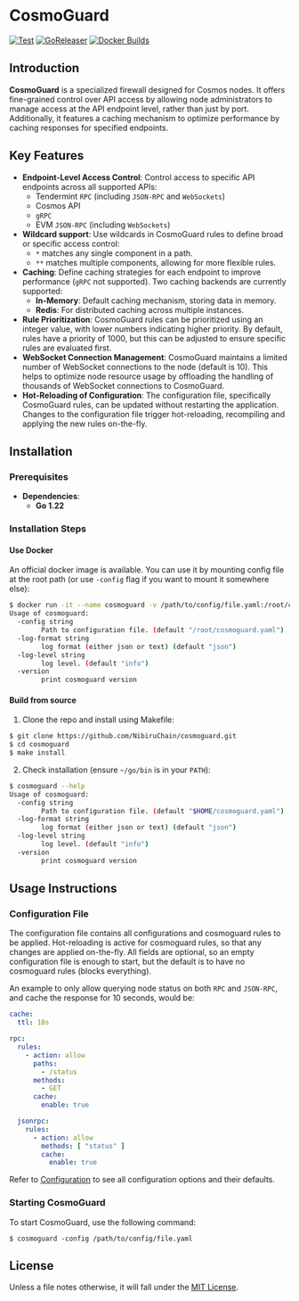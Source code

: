 # CosmoGuard

[![Test](https://github.com/NibiruChain/cosmoguard/actions/workflows/test.yml/badge.svg)](https://github.com/NibiruChain/cosmoguard/actions/workflows/test.yml)
[![GoReleaser](https://github.com/NibiruChain/cosmoguard/actions/workflows/goreleaser.yml/badge.svg)](https://github.com/NibiruChain/cosmoguard/actions/workflows/goreleaser.yml)
[![Docker Builds](https://github.com/NibiruChain/cosmoguard/actions/workflows/docker.yml/badge.svg)](https://github.com/NibiruChain/cosmoguard/actions/workflows/docker.yml)

## Introduction
**CosmoGuard** is a specialized firewall designed for Cosmos nodes. It offers fine-grained control over API access by allowing node administrators to manage access at the API endpoint level, rather than just by port. Additionally, it features a caching mechanism to optimize performance by caching responses for specified endpoints.

## Key Features
- **Endpoint-Level Access Control**: Control access to specific API endpoints across all supported APIs:
    - Tendermint `RPC` (including `JSON-RPC` and `WebSockets`)
    - Cosmos API
    - `gRPC`
    - EVM `JSON-RPC` (including `WebSockets`)
- **Wildcard support**: Use wildcards in CosmoGuard rules to define broad or specific access control:
    - `*` matches any single component in a path.
    - `**` matches multiple components, allowing for more flexible rules.
- **Caching**: Define caching strategies for each endpoint to improve performance (`gRPC` not supported). Two caching backends are currently supported:
    - **In-Memory**: Default caching mechanism, storing data in memory.
    - **Redis**: For distributed caching across multiple instances.
- **Rule Prioritization**: CosmoGuard rules can be prioritized using an integer value, with lower numbers indicating higher priority. By default, rules have a priority of 1000, but this can be adjusted to ensure specific rules are evaluated first.
- **WebSocket Connection Management**: CosmoGuard maintains a limited number of WebSocket connections to the node (default is 10). This helps to optimize node resource usage by offloading the handling of thousands of WebSocket connections to CosmoGuard.
- **Hot-Reloading of Configuration**: The configuration file, specifically CosmoGuard rules, can be updated without restarting the application. Changes to the configuration file trigger hot-reloading, recompiling and applying the new rules on-the-fly.


## Installation

### Prerequisites
- **Dependencies**:
    - **Go 1.22**

### Installation Steps

#### Use Docker

An official docker image is available. You can use it by mounting config file at the root path (or use `-config` flag if you want to mount it somewhere else):
```bash
$ docker run -it --name cosmoguard -v /path/to/config/file.yaml:/root/cosmoguard.yaml ghcr.io/nibiruchain/cosmoguard --help
Usage of cosmoguard:
  -config string
    	Path to configuration file. (default "/root/cosmoguard.yaml")
  -log-format string
    	log format (either json or text) (default "json")
  -log-level string
    	log level. (default "info")
  -version
    	print cosmoguard version
```

#### Build from source
1. Clone the repo and install using Makefile:
```bash
$ git clone https://github.com/NibiruChain/cosmoguard.git
$ cd cosmoguard
$ make install
```

2. Check installation (ensure `~/go/bin` is in your `PATH`):
```bash
$ cosmoguard --help
Usage of cosmoguard:
  -config string
    	Path to configuration file. (default "$HOME/cosmoguard.yaml")
  -log-format string
    	log format (either json or text) (default "json")
  -log-level string
    	log level. (default "info")
  -version
    	print cosmoguard version
```

## Usage Instructions

### Configuration File

The configuration file contains all configurations and cosmoguard rules to be applied. Hot-reloading is active for cosmoguard rules, so that any changes are applied on-the-fly.
All fields are optional, so an empty configuration file is enough to start, but the default is to have no cosmoguard rules (blocks everything).

An example to only allow querying node status on both `RPC` and `JSON-RPC`, and cache the response for 10 seconds, would be:

```yaml
cache:
  ttl: 10s

rpc:
  rules:
    - action: allow
      paths:
        - /status
      methods:
        - GET
      cache:
        enable: true

  jsonrpc:
    rules:
      - action: allow
        methods: [ "status" ]
        cache:
          enable: true
```

Refer to [Configuration](./CONFIG.md) to see all configuration options and their defaults.

### Starting CosmoGuard
To start CosmoGuard, use the following command:
```
$ cosmoguard -config /path/to/config/file.yaml
```

## License

Unless a file notes otherwise, it will fall under the [MIT License](./LICENSE.md). 